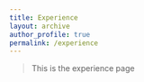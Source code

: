 ```yaml
---
title: Experience
layout: archive
author_profile: true
permalink: /experience
---
```


> This is the experience page
